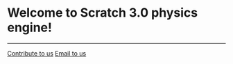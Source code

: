 # Welcome to Scratch 3.0 physics engine!
-----
[Contribute to us](https://144881-studios.github.io/physics-engine/contribute) [Email to us](mailto:cyy144881@icloud.com?subject=Scratch%203.0%20physics%20engine)

